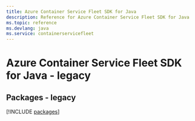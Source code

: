 ```yaml
---
title: Azure Container Service Fleet SDK for Java
description: Reference for Azure Container Service Fleet SDK for Java
ms.topic: reference
ms.devlang: java
ms.service: containerservicefleet
---
```

# Azure Container Service Fleet SDK for Java - legacy
## Packages - legacy
[!INCLUDE [packages](container-service-fleet-index.md)]

